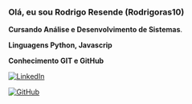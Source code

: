### Olá, eu sou Rodrigo Resende (Rodrigoras10) ###

**Cursando Análise e Desenvolvimento de Sistemas**.

**Linguagens Python, Javascrip**

**Conhecimento GIT e GitHub**

[![LinkedIn](https://img.shields.io/badge/LinkedIn-0077B5?style=for-the-badge&logo=linkedin&logoColor=white)](https://www.linkedin.com/in/rodrigo-andrade-ele-elle-he-5936a1173/)

[![GitHub](https://img.shields.io/badge/GitHub-100000?style=for-the-badge&logo=github&logoColor=white)](https://github.com/Rodrigoras10)
